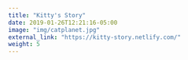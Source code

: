```yaml
---
title: "Kitty's Story"
date: 2019-01-26T12:21:16-05:00
image: "img/catplanet.jpg"
external_link: "https://kitty-story.netlify.com/"
weight: 5
---
```

